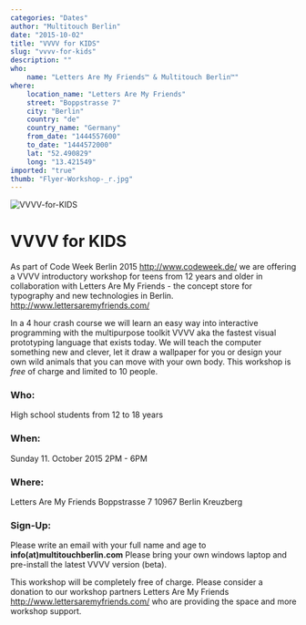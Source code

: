 ```yaml
---
categories: "Dates"
author: "Multitouch Berlin"
date: "2015-10-02"
title: "VVVV for KIDS"
slug: "vvvv-for-kids"
description: ""
who: 
    name: "Letters Are My Friends™ & Multitouch Berlin™"
where: 
    location_name: "Letters Are My Friends"
    street: "Boppstrasse 7"
    city: "Berlin"
    country: "de"
    country_name: "Germany"
    from_date: "1444557600"
    to_date: "1444572000"
    lat: "52.490829"
    long: "13.421549"
imported: "true"
thumb: "Flyer-Workshop-_r.jpg"
---
```



![VVVV-for-KIDS](Flyer-Workshop-_r.jpg)


#  VVVV for KIDS 
As part of Code Week Berlin 2015 <http://www.codeweek.de/> we are offering a VVVV introductory workshop for teens from 12 years and older in collaboration with Letters Are My Friends - the concept store for typography and new technologies in Berlin. <http://www.lettersaremyfriends.com/>

In a 4 hour crash course we will learn an easy way into interactive programming with the multipurpose toolkit VVVV aka the fastest visual prototyping language that exists today. We will teach the computer something new and clever, let it draw a wallpaper for you or design your own wild animals that you can move with your own body. This workshop is *free* of charge and limited to 10 people.



###  Who:
High school students from 12 to 18 years

###  When:
Sunday 11. October 2015
2PM - 6PM

###  Where:
Letters Are My Friends
Boppstrasse 7
10967 Berlin Kreuzberg

###  Sign-Up:
Please write an email with your full name and age to **info(at)multitouchberlin.com**
Please bring your own windows laptop and pre-install the latest VVVV version (beta).


This workshop will be completely free of charge. Please consider a donation to our workshop partners Letters Are My Friends <http://www.lettersaremyfriends.com/> who are providing the space and more workshop support.



